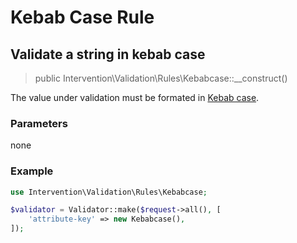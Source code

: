 # Kebab Case Rule
## Validate a string in kebab case

> public Intervention\Validation\Rules\Kebabcase::__construct()

The value under validation must be formated in [Kebab case](https://en.wikipedia.org/wiki/Letter_case#Special_case_styles).

### Parameters

none

### Example

```php
use Intervention\Validation\Rules\Kebabcase;

$validator = Validator::make($request->all(), [
    'attribute-key' => new Kebabcase(),
]);
```


